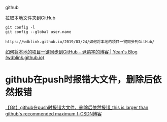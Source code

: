 github

拉取本地文件夹到GitHub

```
git config -l
git config --global user.name

https://wdblink.github.io/2019/03/24/如何将本地的项目一键同步到GitHub/
```



[如何将本地的项目一键同步到GitHub - 尹鹏宇的博客 | Yean's Blog (wdblink.github.io)](https://wdblink.github.io/2019/03/24/如何将本地的项目一键同步到GitHub/)

# github在push时报错大文件，删除后依然报错

[【Git】github在push时报错大文件，删除后依然报错_this is larger than github's recommended maximum f-CSDN博客](https://blog.csdn.net/qq_43915356/article/details/113619750)